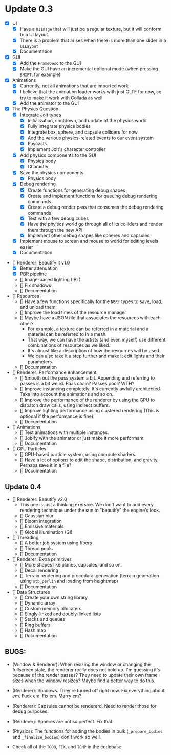 # Update 0.3

- [x] UI 
    - [x] Have a `UIImage` that will just be a regular texture, but it will conform to a UI layout. 
    - [x] There is a problem that arises when there is more than one slider in a `UILayout`
    - [x] Documentation
- [x] GUI 
    - [x] Add the `FrameDesc` to the GUI
    - [x] Make the GUI have an incremental optional mode (when pressing `SHIFT`, for example)
- [x] Animations
    - [x] Currently, not all animations that are imported work 
    - [x] I believe that the animation loader works with just GLTF for now, so try to make it work with Collada as well
    - [x] Add the animator to the GUI
- [x] The Physics Question
    - [x] Integrate Jolt types
        - [x] Initialization, shutdown, and update of the physics world
        - [x] Fully integrate physics bodies 
        - [x] Integrate box, sphere, and capsule colliders for now 
        - [x] Add the various physics-related events to our event system
        - [x] Raycasts
        - [x] Implement Jolt's character controller 
    - [x] Add physics components to the GUI 
        - [x] Physics body 
        - [x] Character
    - [x] Save the physics components 
        - [x] Physics body 
    - [x] Debug rendering 
        - [x] Create functions for generating debug shapes 
        - [x] Create and implement functions for queuing debug rendering commands 
        - [x] Create a debug render pass that consumes the debug rendering commands 
        - [x] Test with a few debug cubes 
        - [x] Have the phyiscs world go through all of its colliders and render them through the new API 
        - [x] Implement other debug shapes like spheres and capsules
    - [x] Implement mouse to screen and mouse to world for editing levels easier
    - [x] Documentation 
- [] Renderer: Beautify it v1.0
    - [x] Better attenuation
    - [x] PBR pipeline
    - [] Image-based lighting (IBL)
    - [] Fix shadows 
    - [] Documentation
- [] Resources 
    - [] Have a few functions specifically for the `NBR*` types to save, load, and unload them.
    - [] Improve the load times of the resource manager
    - [] Maybe have a JSON file that associates the resources with each other? 
        - For example, a texture can be referred in a material and a material can be referred to in a mesh. 
        - That way, we can have the artists (and even myself) use different combinations of resources as we liked.
        - It's almost like a description of how the resources will be used. 
        - We can also take it a step further and make it edit lights and their parameters.
    - [] Documentation
- [] Renderer: Performance enhancement
    - [] Smooth out the pass system a bit. Appending and referring to passes is a bit weird. Paas chain? Passes pool? WTH?
    - [] Improve instancing completely. It's currently awfully architected. Take into account the animations and so on.
    - [] Improve the performance of the renderer by using the GPU to dispatch draw calls, using indirect buffers.
    - [] Improve lighting performance using clustered rendering (This is optional if the performance is fine).
    - [] Documentation
- [] Animations 
    - [] Test animations with multiple instances.
    - [] Jobify with the animator or just make it more performant
    - [] Documentation
- [] GPU Particles
    - [] GPU-based particle system, using compute shaders.
    - [] Have a lot of options to edit the shape, distribution, and gravity. Perhaps save it in a file?
    - [] Documentation

## Update 0.4

- [] Renderer: Beautify v2.0 
    - This one is just a thinking exersice. We don't want to add every rendering technique under the sun to "beautify" the engine's look. 
    - [] Gaussian blur
    - [] Bloom integration 
    - [] Emissive materials
    - [] Global illumination (GI) 
- [] Threading
    - [] A better job system using fibers
    - [] Thread pools
    - [] Documentation
- [] Renderer: Extra primitives 
    - [] More shapes like planes, capsules, and so on.
    - [] Decal rendering 
    - [] Terrain rendering and procedural generation (terrain generation using `stb_perlin` and loading from heightmap)
    - [] Documentation
- [] Data Structures
    - [] Create your own string library 
    - [] Dynamic array 
    - [] Custom memory allocaters
    - [] Singly-linked and doubly-linked lists
    - [] Stacks and queues
    - [] Ring buffers
    - [] Hash map
    - [] Documentation

## BUGS:
- (Window & Renderer): When resizing the window or changing the fullscreen state, the renderer really does not hold up. I'm guessing it's because of the render passes? They need to update their own frame sizes when the window resizes? 
Maybe find a better way to do this.

- (Renderer): Shadows. They're turned off right now. Fix everything about em. Fuck em. Fix em. Marry em?
- (Renderer): Capsules cannot be rendererd. Need to render those for debug purposes. 
- (Renderer): Spheres are not so perfect. Fix that. 

- (Physics): The functions for adding the bodies in bulk (`_prepare_bodies` and `_finalize_bodies`) don't work so well.

- Check all of the `TODO`, `FIX`, and `TEMP` in the codebase.
